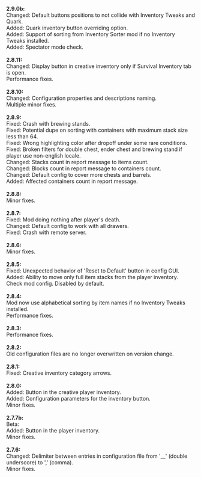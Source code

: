 **2.9.0b:**<br />
Changed: Default buttons positions to not collide with Inventory Tweaks and Quark.<br />
Added: Quark inventory button overriding option.<br />
Added: Support of sorting from Inventory Sorter mod if no Inventory Tweaks installed.<br />
Added: Spectator mode check.<br />
<br />
**2.8.11:**<br />
Changed: Display button in creative inventory only if Survival Inventory tab is open.<br />
Performance fixes.<br />
<br />
**2.8.10:**<br />
Changed: Configuration properties and descriptions naming.<br />
Multiple minor fixes.<br />
<br />
**2.8.9:**<br />
Fixed: Crash with brewing stands.<br />
Fixed: Potential dupe on sorting with containers with maximum stack size less than 64.<br />
Fixed: Wrong highlighting color after dropoff under some rare conditions.<br />
Fixed: Broken filters for double chest, ender chest and brewing stand if player use non-english locale.<br />
Changed: Stacks count in report message to items count.<br />
Changed: Blocks count in report message to containers count.<br />
Changed: Default config to cover more chests and barrels.<br />
Added: Affected containers count in report message.<br />
<br />
**2.8.8:**<br />
Minor fixes.<br />
<br />
**2.8.7:**<br />
Fixed: Mod doing nothing after player's death.<br />
Changed: Default config to work with all drawers.<br />
Fixed: Crash with remote server.<br />
<br />
**2.8.6:**<br />
Minor fixes.<br />
<br />
**2.8.5:**<br />
Fixed: Unexpected behavior of 'Reset to Default' button in config GUI.<br />
Added: Ability to move only full item stacks from the player inventory. Check mod config. Disabled by default.<br />
<br />
**2.8.4:**<br />
Mod now use alphabetical sorting by item names if no Inventory Tweaks installed.<br />
Performance fixes.<br />
<br />
**2.8.3:**<br />
Performance fixes.<br />
<br />
**2.8.2:**<br />
Old configuration files are no longer overwritten on version change.<br />
<br />
**2.8.1:**<br />
Fixed: Creative inventory category arrows.<br />
<br />
**2.8.0:**<br />
Added: Button in the creative player inventory.<br />
Added: Configuration parameters for the inventory button.<br />
Minor fixes.<br />
<br />
**2.7.7b:**<br />
Beta:<br />
Added: Button in the player inventory.<br />
Minor fixes.<br />
<br />
**2.7.6:**<br />
Changed: Delimiter between entries in configuration file from '__' (double underscore) to ',' (comma).<br />
Minor fixes.<br />
